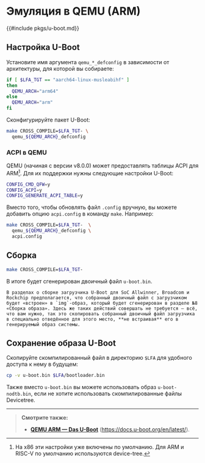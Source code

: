 # Эмуляция в QEMU (ARM)

{{#include pkgs/u-boot.md}}

## Настройка U-Boot

Установите имя аргумента `qemu_*_defconfig` в зависимости от архитектуры, для которой вы собираете:

```bash
if [ $LFA_TGT == "aarch64-linux-musleabihf" ]
then
  QEMU_ARCH="arm64"
else
  QEMU_ARCH="arm"
fi
```

Сконфигурируйте пакет U-Boot:

```bash
make CROSS_COMPILE=$LFA_TGT- \
  qemu_${QEMU_ARCH}_defconfig
```

### ACPI в QEMU

QEMU (начиная с версии v8.0.0) может предоставлять таблицы ACPI для ARM[^1]. Для их поддержки нужны следующие настройки U-Boot:

```bash
CONFIG_CMD_QFW=y
CONFIG_ACPI=y
CONFIG_GENERATE_ACPI_TABLE=y
```

Вместо того, чтобы обновлять файл `.config` вручную, вы можете добавить опцию `acpi.config` в команду `make`. Например:

```bash
make CROSS_COMPILE=$LFA_TGT-  \
  qemu_${QEMU_ARCH}_defconfig \
  acpi.config
```

## Сборка

```bash
make CROSS_COMPILE=$LFA_TGT-
```

В итоге будет сгенерирован двоичный файл `u-boot.bin`.

```admonish warning title="Важно"
В разделах о сборке загрузчика U-Boot для SoC Allwinner, Broadcom и Rockchip предполагается, что собранный двоичный файл с загрузчиком будет «встроен» в `img`-образ, который будет сгенерирован в разделе №8 «Сборка образа». Здесь же таких действий совершать не требуется — всё, что вам нужно, так это скопировать собранный двоичный файл загрузчика в специально отведённое для этого место, **не встраивая** его в генерируемый образ системы.
```

## Сохранение образа U-Boot

Скопируйте скомпилированный файл в директорию `$LFA` для удобного доступа к нему в будущем:

```bash
cp -v u-boot.bin $LFA/bootloader.bin
```

Также вместо `u-boot.bin` вы можете использовать образ `u-boot-nodtb.bin`, если не хотите использовать скомпилированные файлы Devicetree.

---

> **Смотрите также:**
>
> - [**QEMU ARM — Das U-Boot**](https://docs.u-boot.org/en/latest/board/emulation/qemu-arm.html) (<https://docs.u-boot.org/en/latest/>).

[^1]: На x86 эти настройки уже включены по умолчанию. Для ARM и RISC-V по умолчанию используются device-tree.
